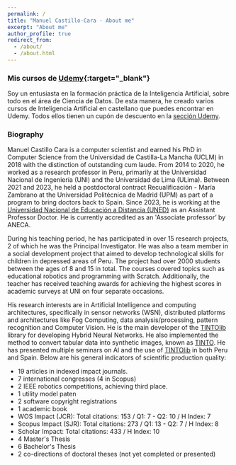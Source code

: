 ```yaml
---
permalink: /
title: "Manuel Castillo-Cara - About me"
excerpt: "About me"
author_profile: true
redirect_from: 
  - /about/
  - /about.html
---
```


### Mis cursos de [Udemy](https://www.manuelcastillo.eu/udemy/){:target="_blank"}
Soy un entusiasta en la formación práctica de la Inteligencia Artificial, sobre todo en el área de Ciencia de Datos. De esta manera, he creado varios cursos de Inteligencia Artificial en castellano que puedes encontrar en Udemy. Todos ellos tienen un cupón de descuento en la [sección Udemy](https://www.manuelcastillo.eu/udemy/).

### Biography
Manuel Castillo Cara is a computer scientist and earned his PhD in Computer Science from the Universidad de Castilla-La Mancha (UCLM) in 2018 with the distinction of outstanding cum laude. From 2014 to 2020, he worked as a research professor in Peru, primarily at the Universidad Nacional de Ingeniería (UNI) and the Universidad de Lima (ULima). Between 2021 and 2023, he held a postdoctoral contract Recualificación - María Zambrano at the Universidad  Politécnica de Madrid (UPM) as part of a program to bring doctors back to Spain. Since 2023, he is working at the [Universidad  Nacional de Educación a Distancia (UNED)](https://www.uned.es/universidad/docentes/informatica/jose-manuel-castillo-cara.html) as an Assistant Professor Doctor. He is currently accredited as an 'Associate professor’ by ANECA. 

During his teaching period, he has participated in over 15 research projects, 2 of which he was the Principal Investigator.  He was also a team member in a social development project that aimed to develop technological skills for children in depressed areas of Peru. The project had over 2000 students between the ages of 8 and 15 in total. The courses covered topics such as educational robotics and programming with Scratch. Additionally, the teacher has received teaching awards for achieving the highest scores in academic surveys at UNI on four separate occasions.

His research interests are in Artificial Intelligence and computing architectures, specifically in sensor networks (WSN), distributed platforms and architectures like Fog Computing, data analysis/processing, pattern recognition and Computer Vision. He is the main developer of the [TINTOlib](https://github.com/oeg-upm/TINTOlib) library for developing Hybrid Neural Networks. He also implemented the method to convert tabular data into synthetic images, known as [TINTO](https://github.com/oeg-upm/TINTO). He has presented multiple seminars on AI and the use of [TINTOlib](https://github.com/oeg-upm/TINTOlib) in both Peru and Spain. Below are his general indicators of scientific production quality:
- 19 articles in indexed impact journals.
- 7 international congresses (4 in Scopus)
- 2 IEEE robotics competitions, achieving third place.
- 1 utility model paten
- 2 software copyright registrations
- 1 academic book
- WOS Impact (JCR): Total citations: 153 / Q1: 7 - Q2: 10 / H Index: 7
- Scopus Impact (SJR): Total citations: 273 / Q1: 13 - Q2: 7 / H Index: 8
- Scholar Impact: Total citations: 433 / H Index: 10
- 4 Master's Thesis
- 6 Bachelor's Thesis
- 2 co-directions of doctoral theses (not yet completed or presented)